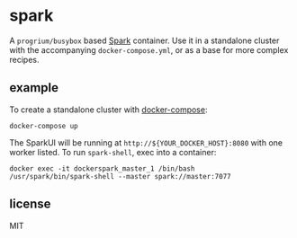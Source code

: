 
# spark

A `progrium/busybox` based [Spark](http://spark.apache.org) container. Use it in a standalone cluster with the accompanying `docker-compose.yml`, or as a base for more complex recipes.

## example

To create a standalone cluster with [docker-compose](http://docs.docker.com/compose):

    docker-compose up

The SparkUI will be running at `http://${YOUR_DOCKER_HOST}:8080` with one worker listed. To run `spark-shell`, exec into a container:

    docker exec -it dockerspark_master_1 /bin/bash
    /usr/spark/bin/spark-shell --master spark://master:7077

## license

MIT
